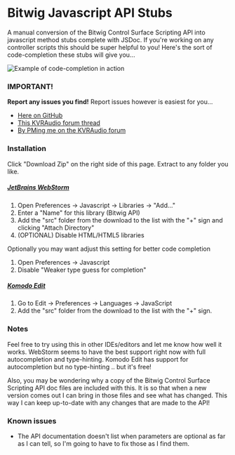 Bitwig Javascript API Stubs
================

A manual conversion of the Bitwig Control Surface Scripting API into javascript method stubs complete with JSDoc. If you're working on any controller scripts this should be super helpful to you! Here's the sort of code-completion these stubs will give you...

![Example of code-completion in action](http://i.imgur.com/q7m2425.gif)

### IMPORTANT!
**Report any issues you find!** Report issues however is easiest for you...
+ [Here on GitHub](https://github.com/trappar/bitwig-api-stubs/issues)
+ [This KVRAudio forum thread](http://www.kvraudio.com/forum/viewtopic.php?f=259&t=409513)
+ [By PMing me on the KVRAudio forum](http://www.kvraudio.com/forum/ucp.php?i=pm&mode=compose&u=325394)

### Installation
Click "Download Zip" on the right side of this page. Extract to any folder you like.

##### [JetBrains WebStorm](http://www.jetbrains.com/webstorm/)
1. Open Preferences -> Javascript -> Libraries -> "Add..."
2. Enter a "Name" for this library (Bitwig API)
2. Add the "src" folder from the download to the list with the "+" sign and clicking "Attach Directory"
3. (OPTIONAL) Disable HTML/HTML5 libraries

Optionally you may want adjust this setting for better code completion
1. Open Preferences -> Javascript
2. Disable "Weaker type guess for completion"

##### [Komodo Edit](http://komodoide.com/komodo-edit/)
1. Go to Edit -> Preferences -> Languages -> JavaScript
2. Add the "src" folder from the download to the list with the "+" sign.

### Notes
Feel free to try using this in other IDEs/editors and let me know how well it works. WebStorm seems to have the best support right now with full autocompletion and type-hinting. Komodo Edit has support for autocompletion but no type-hinting .. but it's free!

Also, you may be wondering why a copy of the Bitwig Control Surface Scripting API doc files are included with this. It is so that when a new version comes out I can bring in those files and see what has changed. This way I can keep up-to-date with any changes that are made to the API!

### Known issues
+ The API documentation doesn't list when parameters are optional as far as I can tell, so I'm going to have to fix those as I find them.